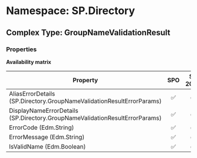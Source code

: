 # Namespace: SP.Directory

## Complex Type: GroupNameValidationResult

### Properties

**Availability matrix**

Property | SPO | SP 2019 | SP 2016 | SP 2013
----------|:---:|:-------:|:-------:|:-------
AliasErrorDetails (SP.Directory.GroupNameValidationResultErrorParams) | ✅ | ✅ | ❌ | ❌
DisplayNameErrorDetails (SP.Directory.GroupNameValidationResultErrorParams) | ✅ | ✅ | ❌ | ❌
ErrorCode (Edm.String) | ✅ | ✅ | ❌ | ❌
ErrorMessage (Edm.String) | ✅ | ✅ | ❌ | ❌
IsValidName (Edm.Boolean) | ✅ | ✅ | ❌ | ❌
